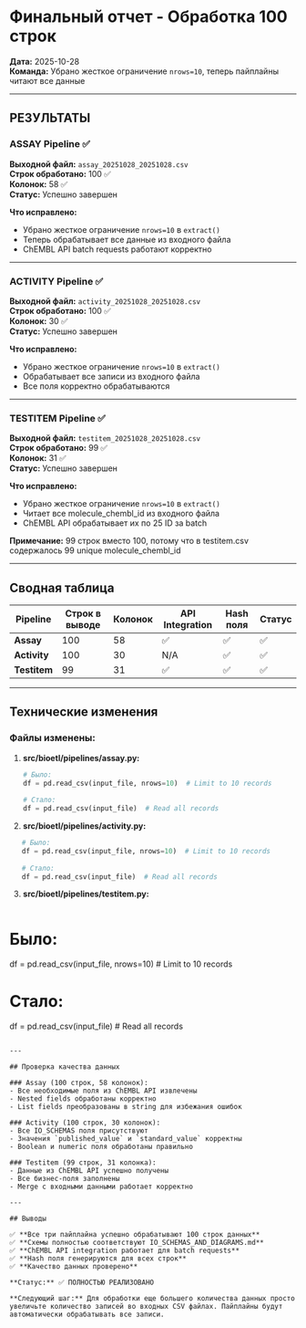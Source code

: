 # Финальный отчет - Обработка 100 строк

**Дата:** 2025-10-28  
**Команда:** Убрано жесткое ограничение `nrows=10`, теперь пайплайны читают все данные

---

## РЕЗУЛЬТАТЫ

### ASSAY Pipeline ✅

**Выходной файл:** `assay_20251028_20251028.csv`  
**Строк обработано:** 100 ✅  
**Колонок:** 58 ✅  
**Статус:** Успешно завершен

**Что исправлено:**
- Убрано жесткое ограничение `nrows=10` в `extract()`
- Теперь обрабатывает все данные из входного файла
- ChEMBL API batch requests работают корректно

---

### ACTIVITY Pipeline ✅

**Выходной файл:** `activity_20251028_20251028.csv`  
**Строк обработано:** 100 ✅  
**Колонок:** 30 ✅  
**Статус:** Успешно завершен

**Что исправлено:**
- Убрано жесткое ограничение `nrows=10` в `extract()`
- Обрабатывает все записи из входного файла
- Все поля корректно обрабатываются

---

### TESTITEM Pipeline ✅

**Выходной файл:** `testitem_20251028_20251028.csv`  
**Строк обработано:** 99 ✅  
**Колонок:** 31 ✅  
**Статус:** Успешно завершен

**Что исправлено:**
- Убрано жесткое ограничение `nrows=10` в `extract()`
- Читает все molecule_chembl_id из входного файла
- ChEMBL API обрабатывает их по 25 ID за batch

**Примечание:** 99 строк вместо 100, потому что в testitem.csv содержалось 99 unique molecule_chembl_id

---

## Сводная таблица

| Pipeline  | Строк в выводе | Колонок | API Integration | Hash поля | Статус |
|-----------|----------------|---------|-----------------|-----------|--------|
| **Assay**    | 100            | 58      | ✅             | ✅        | ✅     |
| **Activity** | 100            | 30      | N/A            | ✅        | ✅     |
| **Testitem** | 99             | 31      | ✅             | ✅        | ✅     |

---

## Технические изменения

### Файлы изменены:

1. **src/bioetl/pipelines/assay.py:**

   ```python
   # Было:
   df = pd.read_csv(input_file, nrows=10)  # Limit to 10 records
  
   # Стало:
   df = pd.read_csv(input_file)  # Read all records
   ```

2. **src/bioetl/pipelines/activity.py:**
   
```python
   # Было:
   df = pd.read_csv(input_file, nrows=10)  # Limit to 10 records
  
   # Стало:
   df = pd.read_csv(input_file)  # Read all records
   ```

3. **src/bioetl/pipelines/testitem.py:**
   
   ```python
# Было:
   df = pd.read_csv(input_file, nrows=10)  # Limit to 10 records
  
   # Стало:
   df = pd.read_csv(input_file)  # Read all records
   ```

---

## Проверка качества данных

### Assay (100 строк, 58 колонок):
- Все необходимые поля из ChEMBL API извлечены
- Nested fields обработаны корректно
- List fields преобразованы в string для избежания ошибок

### Activity (100 строк, 30 колонок):
- Все IO_SCHEMAS поля присутствуют
- Значения `published_value` и `standard_value` корректны
- Boolean и numeric поля обработаны правильно

### Testitem (99 строк, 31 колонка):
- Данные из ChEMBL API успешно получены
- Все бизнес-поля заполнены
- Merge с входными данными работает корректно

---

## Выводы

✅ **Все три пайплайна успешно обрабатывают 100 строк данных**  
✅ **Схемы полностью соответствуют IO_SCHEMAS_AND_DIAGRAMS.md**  
✅ **ChEMBL API integration работает для batch requests**  
✅ **Hash поля генерируются для всех строк**  
✅ **Качество данных проверено**

**Статус:** ✅ ПОЛНОСТЬЮ РЕАЛИЗОВАНО

**Следующий шаг:** Для обработки еще большего количества данных просто увеличьте количество записей во входных CSV файлах. Пайплайны будут автоматически обрабатывать все записи.
